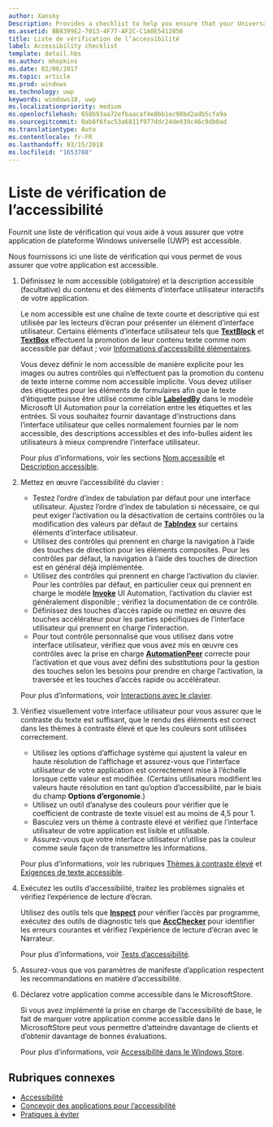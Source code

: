 ```yaml
---
author: Xansky
Description: Provides a checklist to help you ensure that your Universal Windows Platform (UWP) app is accessible.
ms.assetid: BB8399E2-7013-4F77-AF2C-C1A0E5412856
title: Liste de vérification de l’accessibilité
label: Accessibility checklist
template: detail.hbs
ms.author: mhopkins
ms.date: 02/08/2017
ms.topic: article
ms.prod: windows
ms.technology: uwp
keywords: windows10, uwp
ms.localizationpriority: medium
ms.openlocfilehash: 658b93aa72efbaacaf4e8bb1ec98bd2adb5cfa9a
ms.sourcegitcommit: 0ab8f6fac53a6811f977ddc24de039c46c9db0ad
ms.translationtype: Auto
ms.contentlocale: fr-FR
ms.lasthandoff: 03/15/2018
ms.locfileid: "1653788"
---
```

# <a name="accessibility-checklist"></a>Liste de vérification de l’accessibilité



Fournit une liste de vérification qui vous aide à vous assurer que votre application de plateforme Windows universelle (UWP) est accessible.

Nous fournissons ici une liste de vérification qui vous permet de vous assurer que votre application est accessible.

1.  Définissez le nom accessible (obligatoire) et la description accessible (facultative) du contenu et des éléments d’interface utilisateur interactifs de votre application.

    Le nom accessible est une chaîne de texte courte et descriptive qui est utilisée par les lecteurs d’écran pour présenter un élément d’interface utilisateur. Certains éléments d’interface utilisateur tels que [**TextBlock**](https://msdn.microsoft.com/library/windows/apps/BR209652) et [**TextBox**](https://msdn.microsoft.com/library/windows/apps/BR209683) effectuent la promotion de leur contenu texte comme nom accessible par défaut ; voir [Informations d’accessibilité élémentaires](basic-accessibility-information.md#name_from_inner_text).

    Vous devez définir le nom accessible de manière explicite pour les images ou autres contrôles qui n’effectuent pas la promotion du contenu de texte interne comme nom accessible implicite. Vous devez utiliser des étiquettes pour les éléments de formulaires afin que le texte d’étiquette puisse être utilisé comme cible [**LabeledBy**](https://msdn.microsoft.com/library/windows/apps/Hh759769) dans le modèle Microsoft UI Automation pour la corrélation entre les étiquettes et les entrées. Si vous souhaitez fournir davantage d’instructions dans l’interface utilisateur que celles normalement fournies par le nom accessible, des descriptions accessibles et des info-bulles aident les utilisateurs à mieux comprendre l’interface utilisateur.

    Pour plus d’informations, voir les sections [Nom accessible](basic-accessibility-information.md#accessible_name) et [Description accessible](basic-accessibility-information.md).

2.  Mettez en œuvre l’accessibilité du clavier :

    * Testez l’ordre d’index de tabulation par défaut pour une interface utilisateur. Ajustez l’ordre d’index de tabulation si nécessaire, ce qui peut exiger l’activation ou la désactivation de certains contrôles ou la modification des valeurs par défaut de [**TabIndex**](https://msdn.microsoft.com/library/windows/apps/BR209461) sur certains éléments d’interface utilisateur.
    * Utilisez des contrôles qui prennent en charge la navigation à l’aide des touches de direction pour les éléments composites. Pour les contrôles par défaut, la navigation à l’aide des touches de direction est en général déjà implémentée.
    * Utilisez des contrôles qui prennent en charge l’activation du clavier. Pour les contrôles par défaut, en particulier ceux qui prennent en charge le modèle [**Invoke**](https://msdn.microsoft.com/library/windows/apps/BR242582) UI Automation, l’activation du clavier est généralement disponible ; vérifiez la documentation de ce contrôle.
    * Définissez des touches d’accès rapide ou mettez en œuvre des touches accélérateur pour les parties spécifiques de l’interface utilisateur qui prennent en charge l’interaction.
    * Pour tout contrôle personnalisé que vous utilisez dans votre interface utilisateur, vérifiez que vous avez mis en œuvre ces contrôles avec la prise en charge [**AutomationPeer**](https://msdn.microsoft.com/library/windows/apps/BR209185) correcte pour l’activation et que vous avez défini des substitutions pour la gestion des touches selon les besoins pour prendre en charge l’activation, la traversée et les touches d’accès rapide ou accélérateur.

    Pour plus d’informations, voir [Interactions avec le clavier](https://msdn.microsoft.com/library/windows/apps/Mt185607).

3.  Vérifiez visuellement votre interface utilisateur pour vous assurer que le contraste du texte est suffisant, que le rendu des éléments est correct dans les thèmes à contraste élevé et que les couleurs sont utilisées correctement.

    * Utilisez les options d’affichage système qui ajustent la valeur en haute résolution de l’affichage et assurez-vous que l’interface utilisateur de votre application est correctement mise à l’échelle lorsque cette valeur est modifiée. (Certains utilisateurs modifient les valeurs haute résolution en tant qu’option d’accessibilité, par le biais du champ **Options d’ergonomie**.)
    * Utilisez un outil d’analyse des couleurs pour vérifier que le coefficient de contraste de texte visuel est au moins de 4,5 pour 1.
    * Basculez vers un thème à contraste élevé et vérifiez que l’interface utilisateur de votre application est lisible et utilisable.
    * Assurez-vous que votre interface utilisateur n’utilise pas la couleur comme seule façon de transmettre les informations.

    Pour plus d’informations, voir les rubriques [Thèmes à contraste élevé](high-contrast-themes.md) et [Exigences de texte accessible](accessible-text-requirements.md).

4.  Exécutez les outils d’accessibilité, traitez les problèmes signalés et vérifiez l’expérience de lecture d’écran.

    Utilisez des outils tels que [**Inspect**](https://msdn.microsoft.com/library/windows/desktop/Dd318521) pour vérifier l’accès par programme, exécutez des outils de diagnostic tels que [**AccChecker**](https://msdn.microsoft.com/library/windows/desktop/Hh920985) pour identifier les erreurs courantes et vérifiez l’expérience de lecture d’écran avec le Narrateur.

    Pour plus d’informations, voir [Tests d’accessibilité](accessibility-testing.md).

5.  Assurez-vous que vos paramètres de manifeste d’application respectent les recommandations en matière d’accessibilité.

6.  Déclarez votre application comme accessible dans le MicrosoftStore.

    Si vous avez implémenté la prise en charge de l’accessibilité de base, le fait de marquer votre application comme accessible dans le MicrosoftStore peut vous permettre d’atteindre davantage de clients et d’obtenir davantage de bonnes évaluations.

    Pour plus d’informations, voir [Accessibilité dans le Windows Store](accessibility-in-the-store.md).

<span id="related_topics"/>

## <a name="related-topics"></a>Rubriques connexes  
* [Accessibilité](accessibility.md)
* [Concevoir des applications pour l’accessibilité](https://msdn.microsoft.com/library/windows/apps/Hh700407)
* [Pratiques à éviter](practices-to-avoid.md) 
